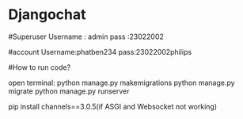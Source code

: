 ﻿# Djangochat
#Superuser
Username : admin
pass :23022002


#account
Username:phatben234
pass:23022002philips

#How to run code?

open terminal: 
python manage.py makemigrations
python manage.py migrate 
python manage.py runserver 

pip install channels==3.0.5(if ASGI and Websocket not working)

